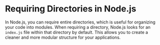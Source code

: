 # Requiring Directories in Node.js

In Node.js, you can require entire directories, which is useful for organizing your code into modules. When requiring a directory, Node.js looks for an `index.js` file within that directory by default. This allows you to create a cleaner and more modular structure for your applications.


